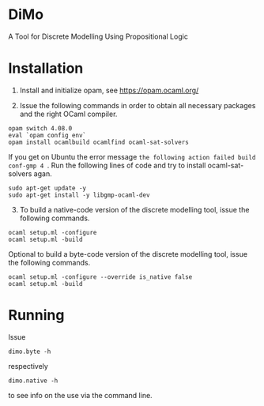 # DiMo
A Tool for Discrete Modelling Using Propositional Logic


Installation
============

1. Install and initialize opam, see https://opam.ocaml.org/

2. Issue the following commands in order to obtain all necessary packages and the right OCaml compiler.

```
opam switch 4.08.0
eval `opam config env` 
opam install ocamlbuild ocamlfind ocaml-sat-solvers
```

If you get on Ubuntu the error message  `the following action failed build conf-gmp 4 `. Run the following
lines of code and try to install ocaml-sat-solvers agan. 
```
sudo apt-get update -y
sudo apt-get install -y libgmp-ocaml-dev
```

3. To build a native-code version of the discrete modelling tool, issue the following commands.

```
ocaml setup.ml -configure
ocaml setup.ml -build         
```

Optional to build a byte-code version of the discrete modelling tool, issue the following commands.

```
ocaml setup.ml -configure --override is_native false
ocaml setup.ml -build    
```

Running
=======

Issue

```
dimo.byte -h
```

respectively

```
dimo.native -h
```

to see info on the use via the command line.
